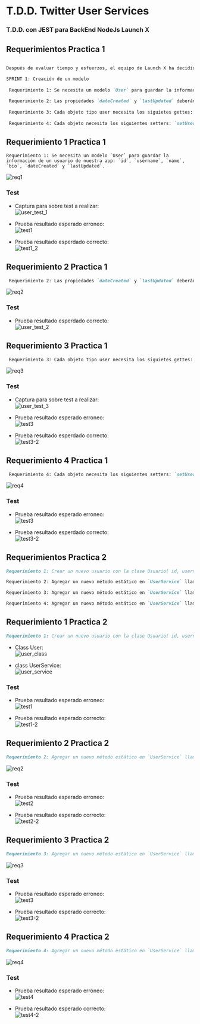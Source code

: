 # T.D.D. Twitter User Services

### T.D.D. con JEST para BackEnd NodeJs Launch X

## Requerimientos Practica 1
```markdown

Después de evaluar tiempo y esfuerzos, el equipo de Launch X ha decidido crear la aplicación `Twitter`. Para ello han definido la primera etapa del sprint con los siguientes requerimientos a desarrollar:

SPRINT 1: Creación de un modelo
 
 Requerimiento 1: Se necesita un modelo `User` para guardar la información de un usuario de nuestra app: `id`, `username`, `name`, `bio`, `dateCreated` y `lastUpdated`. 
 
 Requerimiento 2: Las propiedades `dateCreated` y `lastUpdated` deberán ser datos de tipo fecha que guarden el momento en que se instancie un nuevo objeto de la clase `User`.
 
 Requerimiento 3: Cada objeto tipo user necesita los siguietes gettes: `getUsername`, `getBio`, `getDateCreated`, `getLastUpdated`.
 
 Requerimiento 4: Cada objeto necesita los siguientes setters: `setUsername` y `setBio`, para actualizar dichas propiedades.
```

## Requerimiento 1 Practica 1

```
Requerimiento 1: Se necesita un modelo `User` para guardar la información de un usuario de nuestra app: `id`, `username`, `name`, `bio`, `dateCreated` y `lastUpdated`. 
```

![req1](https://github.com/Urivan07/twitter/blob/master/assets/img/practica1/class_user_test1.JPG)

### Test

* Captura para sobre test a realizar:<br>
![user_test_1](https://github.com/Urivan07/twitter/blob/master/assets/img/practica1/test_user.JPG)

* Prueba resultado esperado erroneo:<br>
![test1](https://github.com/Urivan07/twitter/blob/master/assets/img/practica1/test1-1.JPG)

* Prueba resultado esperdado correcto:<br>
![test1_2](https://github.com/Urivan07/twitter/blob/master/assets/img/practica1/test1-2.JPG)

## Requerimiento 2 Practica 1

```markdown
 Requerimiento 2: Las propiedades `dateCreated` y `lastUpdated` deberán ser datos de tipo fecha que guarden el momento en que se instancie un nuevo objeto de la clase `User`.
```

![req2](https://github.com/Urivan07/twitter/blob/master/assets/img/practica1/class_user_test2_date.JPG)

### Test

* Prueba resultado esperdado correcto:<br>
![user_test_2](https://github.com/Urivan07/twitter/blob/master/assets/img/practica1/test2-2.JPG)

## Requerimiento 3 Practica 1

```markdown
 Requerimiento 3: Cada objeto tipo user necesita los siguietes gettes: `getUsername`, `getBio`, `getDateCreated`, `getLastUpdated`.
```

![req3](https://github.com/Urivan07/twitter/blob/master/assets/img/practica1/class_user_test3_getters.JPG)

### Test

* Captura para sobre test a realizar:<br>
![user_test_3](https://github.com/Urivan07/twitter/blob/master/assets/img/practica1/test3_getters.JPG)

* Prueba resultado esperado erroneo:<br>
![test3](https://github.com/Urivan07/twitter/blob/master/assets/img/practica1/test3_failed.JPG)

* Prueba resultado esperdado correcto:<br>
![test3-2](https://github.com/Urivan07/twitter/blob/master/assets/img/practica1/test3_passed.JPG)

## Requerimiento 4 Practica 1

```markdown
 Requerimiento 4: Cada objeto necesita los siguientes setters: `setUsername` y `setBio`, para actualizar dichas propiedades.
 ```

![req4](https://github.com/Urivan07/twitter/blob/master/assets/img/practica1/class_user_test4_setters.JPG)

### Test

* Prueba resultado esperado erroneo:<br>
![test3](https://github.com/Urivan07/twitter/blob/master/assets/img/practica1/test4_failed.JPG)

* Prueba resultado esperdado correcto:<br>
![test3-2](https://github.com/Urivan07/twitter/blob/master/assets/img/practica1/test4_passed.JPG)



## Requerimientos Practica 2

```markdown
Requerimiento 1: Crear un nuevo usuario con la clase Usuario( id, username, name), usando una nueva clase llamada `UserService`.

Requerimiento 2: Agregar un nuevo método estático en `UserService` llamado `getInfo` que al recibir un objeto de la clase `User`, me regrese una lista con todos los valores de los atributos de dicho objeto.

Requerimiento 3: Agregar un nuevo método estático en `UserService` llamado `updateUserUsername`, que reciba un objeto de la clase `User` y un nuevo string, que actualizará el valor de `username`. 

Requerimiento 4: Agregar un nuevo método estático en `UserService` llamado `getAllUsernames`, que recibirá una lista de objetos de la clase `User`, y regresará la lista de todos los usernames de dichos objetos. 
```

## Requerimiento 1 Practica 2
```markdown
Requerimiento 1: Crear un nuevo usuario con la clase Usuario( id, username, name), usando una nueva clase llamada `UserService`.
```

* Class User: <br>
![user_class](https://github.com/Urivan07/twitter/blob/master/assets/img/practica2/user_class.JPG)

* class UserService:<br>
![user_service](https://github.com/Urivan07/twitter/blob/master/assets/img/practica2/user_service.JPG)

### Test

* Prueba resultado esperado erroneo:<br>
![test1](https://github.com/Urivan07/twitter/blob/master/assets/img/practica2/test1-failed.JPG)

* Prueba resultado esperado correcto:<br>
![test1-2](https://github.com/Urivan07/twitter/blob/master/assets/img/practica2/test1-passed.JPG)

## Requerimiento 2 Practica 2
```markdown
Requerimiento 2: Agregar un nuevo método estático en `UserService` llamado `getInfo` que al recibir un objeto de la clase `User`, me regrese una lista con todos los valores de los atributos de dicho objeto.
```
![req2](https://github.com/Urivan07/twitter/blob/master/assets/img/practica2/userServices_getInfo.JPG)

### Test

* Prueba resultado esperado erroneo:<br>
![test2](https://github.com/Urivan07/twitter/blob/master/assets/img/practica2/test2-failed.JPG)

* Prueba resultado esperado correcto:<br>
![test2-2](https://github.com/Urivan07/twitter/blob/master/assets/img/practica2/test2-passed.JPG)

## Requerimiento 3 Practica 2
```markdown
Requerimiento 3: Agregar un nuevo método estático en `UserService` llamado `updateUserUsername`, que reciba un objeto de la clase `User` y un nuevo string, que actualizará el valor de `username`. 
```
![req3](https://github.com/Urivan07/twitter/blob/master/assets/img/practica2/userServices_UpdateUsername.JPG)

### Test

* Prueba resultado esperado erroneo:<br>
![test3](https://github.com/Urivan07/twitter/blob/master/assets/img/practica2/test3-failed.JPG)

* Prueba resultado esperado correcto:<br>
![test3-2](https://github.com/Urivan07/twitter/blob/master/assets/img/practica2/test3-passed.JPG)

## Requerimiento 4 Practica 2
```markdown
Requerimiento 4: Agregar un nuevo método estático en `UserService` llamado `getAllUsernames`, que recibirá una lista de objetos de la clase `User`, y regresará la lista de todos los usernames de dichos objetos. 
```
![req4](https://github.com/Urivan07/twitter/blob/master/assets/img/practica2/userServices_getAllUsernames.JPG)

### Test

* Prueba resultado esperado erroneo:<br>
![test4](https://github.com/Urivan07/twitter/blob/master/assets/img/practica2/test4-failed.JPG)

* Prueba resultado esperado correcto:<br>
![test4-2](https://github.com/Urivan07/twitter/blob/master/assets/img/practica2/test4-passed.JPG)


